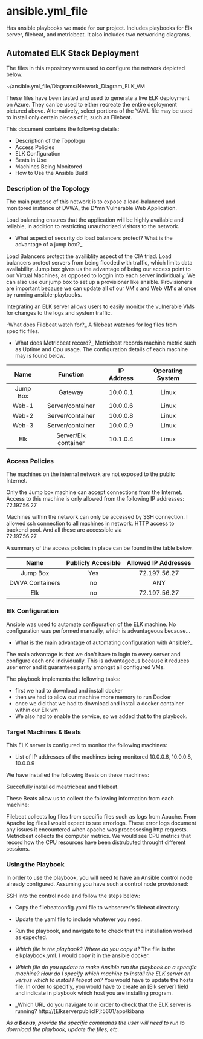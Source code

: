 # ansible.yml_file
Has ansible playbooks we made for our project. Includes playbooks for Elk server, filebeat, and metricbeat. It also includes two networking diagrams,
## Automated ELK Stack Deployment

The files in this repository were used to configure the network depicted below.

~/ansible.yml_file/Diagrams/Network_Diagram_ELK_VM

These files have been tested and used to generate a live ELK deployment on Azure. They can be used to either recreate the entire deployment pictured above. Alternatively, select portions of the YAML file may be used to install only certain pieces of it, such as Filebeat.


This document contains the following details:
- Description of the Topologu
- Access Policies
- ELK Configuration
- Beats in Use
- Machines Being Monitored
- How to Use the Ansible Build


### Description of the Topology

The main purpose of this network is to expose a load-balanced and monitored instance of DVWA, the D*mn Vulnerable Web Application.

Load balancing ensures that the application will be highly available and reliable, in addition to restricting unauthorized visitors to the network.

- What aspect of security do load balancers protect? What is the advantage of a jump box?_

Load Balancers protect the availiblity aspect of the CIA triad. Load balancers protect servers from being flooded with traffic, which limits data availability.
Jump box gives us the advantage of being our access point to our Virtual Machines, as opposed to loggin into each server individually. We can also use our jump box to set up a provisioner like ansible. 
Provisioners are important because we can update all of our VM's and Web VM's at once by running ansible-playbooks.

Integrating an ELK server allows users to easily monitor the vulnerable VMs for changes to the logs and system traffic.

-What does Filebeat watch for?_
A filebeat watches for log files from specific files. 

- What does Metricbeat record?_
Metricbeat records machine metric such as Uptime and Cpu usage.
The configuration details of each machine may is found below.


|   Name   |       Function       | IP Address | Operating System |   
|:--------:|:--------------------:|:----------:|:----------------:|
| Jump Box |        Gateway       |  10.0.0.1  |       Linux      |   
|   Web-1  |   Server/container   |  10.0.0.6  |       Linux      |   
|   Web-2  |   Server/container   |  10.0.0.8  |       Linux      |  
|   Web-3  |   Server/container   |  10.0.0.9  |       Linux      |  
|   Elk    | Server/Elk container |  10.1.0.4  |       Linux      |  


### Access Policies

The machines on the internal network are not exposed to the public Internet. 

Only the Jump box machine can accept connections from the Internet. Access to this machine is only allowed from the following IP addresses:
72.197.56.27

Machines within the network can only be accessed by SSH connection.
I allowed ssh connection to all machines in network. HTTP access to backend pool. And all these are accessible via 	
72.197.56.27

A summary of the access policies in place can be found in the table below.

|       Name      | Publicly Accesible | Allowed IP Addresses  |
|:---------------:|:------------------:|:---------------------:| 
|     Jump Box    |         Yes        |      72.197.56.27     |
| DWVA Containers |         no         |          ANY          |
|       Elk       |         no         |      72.197.56.27     |

### Elk Configuration

Ansible was used to automate configuration of the ELK machine. No configuration was performed manually, which is advantageous because...
- What is the main advantage of automating configuration with Ansible?_
 
 The main advantage is that we don't have to login to every server and configure each one individually. This is advantageous because it reduces user error and it guarantees parity amongst all configured VMs.
 
The playbook implements the following tasks:
- first we had to download and install docker
- then we had to allow our machine more memory to run Docker
- once we did that we had to download and install a docker container within our Elk vm
- We also had to enable the service, so we added that to the playbook.



### Target Machines & Beats
This ELK server is configured to monitor the following machines:
- List of IP addresses of the machines being monitored
10.0.0.6, 10.0.0.8, 10.0.0.9


We have installed the following Beats on these machines:

Succefully installed meatricbeat and filebeat.

These Beats allow us to collect the following information from each machine:

Filebeat collects log files from specific files such as logs from Apache. From Apache log files I would expect to see errorlogs. These error logs document any issues it encountered when apache was processesing http requests. Metricbeat collects the computer metrics. We would see CPU metrics that record how the CPU resources have been distrubuted throught different sessions. 

### Using the Playbook
In order to use the playbook, you will need to have an Ansible control node already configured. Assuming you have such a control node provisioned: 

SSH into the control node and follow the steps below:
- Copy the  filebeatconfig.yaml file to webserver's  filebeat directory.
- Update the yaml file to include whatever you need.
- Run the playbook, and navigate to <Web1 server> to check that the installation worked as expected.


- _Which file is the playbook? Where do you copy it?_
The file is the elkplaybook.yml. I would copy it in the ansible docker. 

- _Which file do you update to make Ansible run the playbook on a specific machine? How do I specify which machine to install the ELK server on versus which to install Filebeat on?_
You would have to update the hosts file. In order to specifiy, you would have to create an [Elk server] field and indicate in playbook which host you are installing program.
- _Which URL do you navigate to in order to check that the ELK server is running?
http://[ElkserverpublicIP]:5601/app/kibana

_As a **Bonus**, provide the specific commands the user will need to run to download the playbook, update the files, etc._
